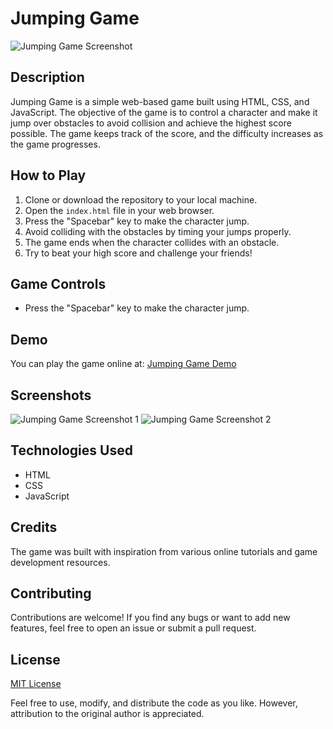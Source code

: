 # Jumping Game

![Jumping Game Screenshot](screenshot.png)

## Description

Jumping Game is a simple web-based game built using HTML, CSS, and JavaScript. The objective of the game is to control a character and make it jump over obstacles to avoid collision and achieve the highest score possible. The game keeps track of the score, and the difficulty increases as the game progresses.

## How to Play

1. Clone or download the repository to your local machine.
2. Open the `index.html` file in your web browser.
3. Press the "Spacebar" key to make the character jump.
4. Avoid colliding with the obstacles by timing your jumps properly.
5. The game ends when the character collides with an obstacle.
6. Try to beat your high score and challenge your friends!

## Game Controls

- Press the "Spacebar" key to make the character jump.

## Demo

You can play the game online at: [Jumping Game Demo](https://your-demo-link-here.com)

## Screenshots

![Jumping Game Screenshot 1](screenshots/screenshot1.png)
![Jumping Game Screenshot 2](screenshots/screenshot2.png)

## Technologies Used

- HTML
- CSS
- JavaScript

## Credits

The game was built with inspiration from various online tutorials and game development resources.

## Contributing

Contributions are welcome! If you find any bugs or want to add new features, feel free to open an issue or submit a pull request.

## License

[MIT License](LICENSE)

Feel free to use, modify, and distribute the code as you like. However, attribution to the original author is appreciated.
